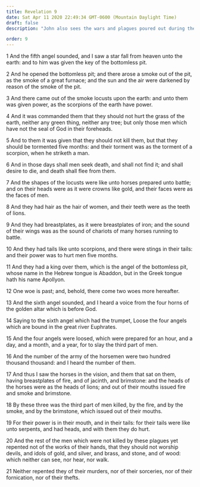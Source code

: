 ```yaml
---
title: Revelation 9
date: Sat Apr 11 2020 22:49:34 GMT-0600 (Mountain Daylight Time)
draft: false
description: "John also sees the wars and plagues poured out during the seventh seal and before the Lord comes."

order: 9
---
```

    
1 And the fifth angel sounded, and I saw a star fall from heaven unto the earth: and to him was given the key of the bottomless pit.

2 And he opened the bottomless pit; and there arose a smoke out of the pit, as the smoke of a great furnace; and the sun and the air were darkened by reason of the smoke of the pit.

3 And there came out of the smoke locusts upon the earth: and unto them was given power, as the scorpions of the earth have power.

4 And it was commanded them that they should not hurt the grass of the earth, neither any green thing, neither any tree; but only those men which have not the seal of God in their foreheads.

5 And to them it was given that they should not kill them, but that they should be tormented five months: and their torment was as the torment of a scorpion, when he striketh a man.

6 And in those days shall men seek death, and shall not find it; and shall desire to die, and death shall flee from them.

7 And the shapes of the locusts were like unto horses prepared unto battle; and on their heads were as it were crowns like gold, and their faces were as the faces of men.

8 And they had hair as the hair of women, and their teeth were as the teeth of lions.

9 And they had breastplates, as it were breastplates of iron; and the sound of their wings was as the sound of chariots of many horses running to battle.

10 And they had tails like unto scorpions, and there were stings in their tails: and their power was to hurt men five months.

11 And they had a king over them, which is the angel of the bottomless pit, whose name in the Hebrew tongue is Abaddon, but in the Greek tongue hath his name Apollyon.

12 One woe is past; and, behold, there come two woes more hereafter.

13 And the sixth angel sounded, and I heard a voice from the four horns of the golden altar which is before God.

14 Saying to the sixth angel which had the trumpet, Loose the four angels which are bound in the great river Euphrates.

15 And the four angels were loosed, which were prepared for an hour, and a day, and a month, and a year, for to slay the third part of men.

16 And the number of the army of the horsemen were two hundred thousand thousand: and I heard the number of them.

17 And thus I saw the horses in the vision, and them that sat on them, having breastplates of fire, and of jacinth, and brimstone: and the heads of the horses were as the heads of lions; and out of their mouths issued fire and smoke and brimstone.

18 By these three was the third part of men killed, by the fire, and by the smoke, and by the brimstone, which issued out of their mouths.

19 For their power is in their mouth, and in their tails: for their tails were like unto serpents, and had heads, and with them they do hurt.

20 And the rest of the men which were not killed by these plagues yet repented not of the works of their hands, that they should not worship devils, and idols of gold, and silver, and brass, and stone, and of wood: which neither can see, nor hear, nor walk.

21 Neither repented they of their murders, nor of their sorceries, nor of their fornication, nor of their thefts.
